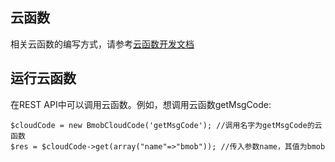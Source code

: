 ## 云函数

相关云函数的编写方式，请参考[云函数开发文档](https://docs.bmob.cn/cloudcode/WEB/a_faststart/doc/index.html)

## 运行云函数

在REST API中可以调用云函数。例如，想调用云函数getMsgCode:

```
$cloudCode = new BmobCloudCode('getMsgCode'); //调用名字为getMsgCode的云函数
$res = $cloudCode->get(array("name"=>"bmob")); //传入参数name，其值为bmob
```

